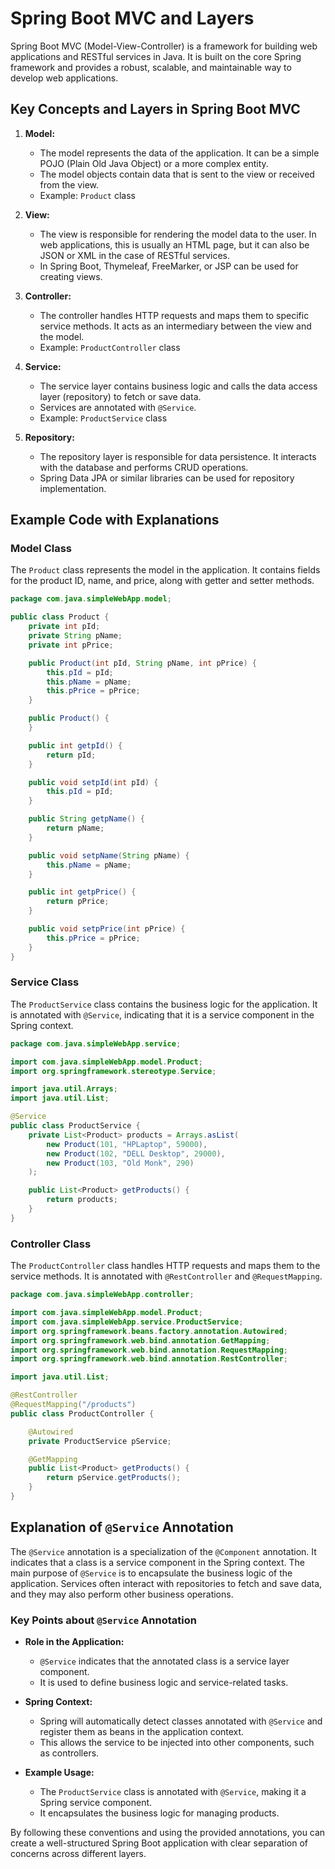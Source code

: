 
# Spring Boot MVC and Layers

Spring Boot MVC (Model-View-Controller) is a framework for building web applications and RESTful services in Java. It is built on the core Spring framework and provides a robust, scalable, and maintainable way to develop web applications.

## Key Concepts and Layers in Spring Boot MVC

1. **Model:**
   - The model represents the data of the application. It can be a simple POJO (Plain Old Java Object) or a more complex entity.
   - The model objects contain data that is sent to the view or received from the view.
   - Example: `Product` class

2. **View:**
   - The view is responsible for rendering the model data to the user. In web applications, this is usually an HTML page, but it can also be JSON or XML in the case of RESTful services.
   - In Spring Boot, Thymeleaf, FreeMarker, or JSP can be used for creating views.

3. **Controller:**
   - The controller handles HTTP requests and maps them to specific service methods. It acts as an intermediary between the view and the model.
   - Example: `ProductController` class

4. **Service:**
   - The service layer contains business logic and calls the data access layer (repository) to fetch or save data.
   - Services are annotated with `@Service`.
   - Example: `ProductService` class

5. **Repository:**
   - The repository layer is responsible for data persistence. It interacts with the database and performs CRUD operations.
   - Spring Data JPA or similar libraries can be used for repository implementation.

## Example Code with Explanations

### Model Class

The `Product` class represents the model in the application. It contains fields for the product ID, name, and price, along with getter and setter methods.

```java
package com.java.simpleWebApp.model;

public class Product {
    private int pId;
    private String pName;
    private int pPrice;

    public Product(int pId, String pName, int pPrice) {
        this.pId = pId;
        this.pName = pName;
        this.pPrice = pPrice;
    }

    public Product() {
    }

    public int getpId() {
        return pId;
    }

    public void setpId(int pId) {
        this.pId = pId;
    }

    public String getpName() {
        return pName;
    }

    public void setpName(String pName) {
        this.pName = pName;
    }

    public int getpPrice() {
        return pPrice;
    }

    public void setpPrice(int pPrice) {
        this.pPrice = pPrice;
    }
}
```

### Service Class

The `ProductService` class contains the business logic for the application. It is annotated with `@Service`, indicating that it is a service component in the Spring context.

```java
package com.java.simpleWebApp.service;

import com.java.simpleWebApp.model.Product;
import org.springframework.stereotype.Service;

import java.util.Arrays;
import java.util.List;

@Service
public class ProductService {
    private List<Product> products = Arrays.asList(
        new Product(101, "HPLaptop", 59000),
        new Product(102, "DELL Desktop", 29000),
        new Product(103, "Old Monk", 290)
    );

    public List<Product> getProducts() {
        return products;
    }
}
```

### Controller Class

The `ProductController` class handles HTTP requests and maps them to the service methods. It is annotated with `@RestController` and `@RequestMapping`.

```java
package com.java.simpleWebApp.controller;

import com.java.simpleWebApp.model.Product;
import com.java.simpleWebApp.service.ProductService;
import org.springframework.beans.factory.annotation.Autowired;
import org.springframework.web.bind.annotation.GetMapping;
import org.springframework.web.bind.annotation.RequestMapping;
import org.springframework.web.bind.annotation.RestController;

import java.util.List;

@RestController
@RequestMapping("/products")
public class ProductController {

    @Autowired
    private ProductService pService;

    @GetMapping
    public List<Product> getProducts() {
        return pService.getProducts();
    }
}
```

## Explanation of `@Service` Annotation

The `@Service` annotation is a specialization of the `@Component` annotation. It indicates that a class is a service component in the Spring context. The main purpose of `@Service` is to encapsulate the business logic of the application. Services often interact with repositories to fetch and save data, and they may also perform other business operations.

### Key Points about `@Service` Annotation

- **Role in the Application:**
  - `@Service` indicates that the annotated class is a service layer component.
  - It is used to define business logic and service-related tasks.

- **Spring Context:**
  - Spring will automatically detect classes annotated with `@Service` and register them as beans in the application context.
  - This allows the service to be injected into other components, such as controllers.

- **Example Usage:**
  - The `ProductService` class is annotated with `@Service`, making it a Spring service component.
  - It encapsulates the business logic for managing products.

By following these conventions and using the provided annotations, you can create a well-structured Spring Boot application with clear separation of concerns across different layers.
